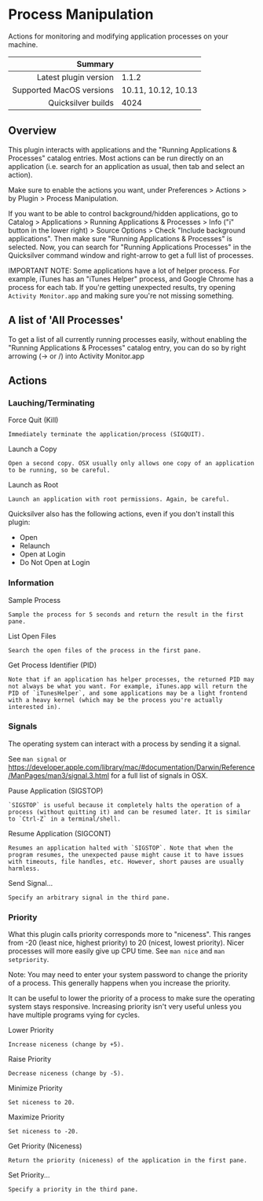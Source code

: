# Process Manipulation

Actions for monitoring and modifying application processes on your machine.

 Summary                  | &nbsp; 
-------------------------:|:--------------------
 Latest plugin version    | 1.1.2
 Supported MacOS versions | 10.11, 10.12, 10.13
 Quicksilver builds       | 4024


## Overview

This plugin interacts with applications and the "Running Applications &
Processes" catalog entries. Most actions can be run directly on an application
(i.e. search for an application as usual, then tab and select an action).

Make sure to enable the actions you want, under Preferences > Actions > by
Plugin > Process Manipulation.

If you want to be able to control background/hidden applications, go to
Catalog > Applications > Running Applications & Processes > Info ("i" button
in the lower right) > Source Options > Check "Include background
applications". Then make sure "Running Applications & Processes" is selected.
Now, you can search for "Running Applications Processes" in the Quicksilver
command window and right-arrow to get a full list of processes.

IMPORTANT NOTE: Some applications have a lot of helper process. For example,
iTunes has an "iTunes Helper" process, and Google Chrome has a process for
each tab. If you're getting unexpected results, try opening `Activity
Monitor.app` and making sure you're not missing something.

## A list of 'All Processes'

To get a list of all currently running processes easily, without enabling the
"Running Applications & Processes" catalog entry, you can do so by right
arrowing (→ or /) into Activity Monitor.app

## Actions

### Lauching/Terminating

Force Quit (Kill)

    Immediately terminate the application/process (SIGQUIT).
Launch a Copy

    Open a second copy. OSX usually only allows one copy of an application to be running, so be careful.
Launch as Root

    Launch an application with root permissions. Again, be careful.

Quicksilver also has the following actions, even if you don't install this
plugin:

  * Open
  * Relaunch
  * Open at Login
  * Do Not Open at Login

### Information

Sample Process

    Sample the process for 5 seconds and return the result in the first pane.
List Open Files

    Search the open files of the process in the first pane.
Get Process Identifier (PID)

    Note that if an application has helper processes, the returned PID may not always be what you want. For example, iTunes.app will return the PID of `iTunesHelper`, and some applications may be a light frontend with a heavy kernel (which may be the process you're actually interested in).

### Signals

The operating system can interact with a process by sending it a signal.

See `man signal` or
<https://developer.apple.com/library/mac/#documentation/Darwin/Reference/ManPages/man3/signal.3.html>
for a full list of signals in OSX.

Pause Application (SIGSTOP)

    `SIGSTOP` is useful because it completely halts the operation of a process (without quitting it) and can be resumed later. It is similar to `Ctrl-Z` in a terminal/shell.
Resume Application (SIGCONT)

    Resumes an application halted with `SIGSTOP`. Note that when the program resumes, the unexpected pause might cause it to have issues with timeouts, file handles, etc. However, short pauses are usually harmless.
Send Signal...

    Specify an arbitrary signal in the third pane.

### Priority

What this plugin calls priority corresponds more to "niceness". This ranges
from -20 (least nice, highest priority) to 20 (nicest, lowest priority). Nicer
processes will more easily give up CPU time. See `man nice` and `man
setpriority`.

Note: You may need to enter your system password to change the priority of a
process. This generally happens when you increase the priority.

It can be useful to lower the priority of a process to make sure the operating
system stays responsive. Increasing priority isn't very useful unless you have
multiple programs vying for cycles.

Lower Priority

    Increase niceness (change by +5).
Raise Priority

    Decrease niceness (change by -5).
Minimize Priority

    Set niceness to 20.
Maximize Priority

    Set niceness to -20.
Get Priority (Niceness)

    Return the priority (niceness) of the application in the first pane.
Set Priority...

    Specify a priority in the third pane.